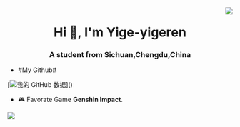 <img align='right' src='https://z3.ax1x.com/2021/10/22/56baHf.png'>

<h1 align="center">Hi 👋, I'm Yige-yigeren</h1>
<h3 align="center">A student from Sichuan,Chengdu,China</h3>

- #My Github#

[![我的 GitHub 数据](https://github-readme-stats.vercel.app/api?username=yige-yigeren&show_icons=true&hide_border=true&theme=chartreuse-dark")]()

- 🎮 Favorate Game **Genshin Impact**.

![](https://genshin-card.himiku.com/rand/191844625.png)
